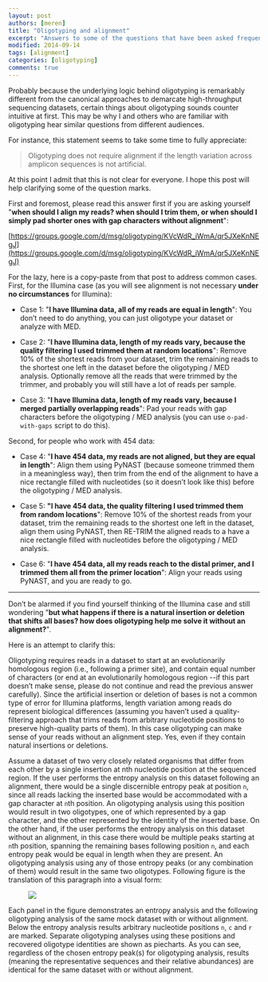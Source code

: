 ```yaml
---
layout: post
authors: [meren]
title: "Oligotyping and alignment"
excerpt: "Answers to some of the questions that have been asked frequently"
modified: 2014-09-14
tags: [alignment]
categories: [oligotyping]
comments: true
---
```


Probably because the underlying logic behind oligotyping is remarkably different from the canonical approaches to demarcate high-throughput sequencing datasets, certain things about oligotyping sounds counter intuitive at first. This may be why I and others who are familiar with oligotyping hear similar questions from different audiences.

For instance, this statement seems to take some time to fully appreciate:

>Oligotyping does not require alignment if the length variation across amplicon sequences is not artificial.

At this point I admit that this is not clear for everyone. I hope this post will help clarifying some of the question marks.

First and foremost, please read this answer first if you are asking yourself "**when should I align my reads? when should I trim them, or when should I simply pad shorter ones with gap characters without alignment**":

[https://groups.google.com/d/msg/oligotyping/KVcWdR_iWmA/qr5JXeKnNEgJ](https://groups.google.com/d/msg/oligotyping/KVcWdR_iWmA/qr5JXeKnNEgJ)

For the lazy, here is a copy-paste from that post to address common cases. First, for the Illumina case (as you will see alignment is not necessary **under no circumstances** for Illumina):

* Case 1: "**I have Illumina data, all of my reads are equal in length**": You don’t need to do anything, you can just oligotype your dataset or analyze with MED.

- Case 2: "**I have Illumina data, length of my reads vary, because the quality filtering I used trimmed them at random locations**": Remove 10% of the shortest reads from your dataset, trim the remaining reads to the shortest one left in the dataset before the oligotyping / MED analysis. Optionally remove all the reads that were trimmed by the trimmer, and probably you will still have a lot of reads per sample.

* Case 3: "**I have Illumina data, length of my reads vary, because I merged partially overlapping reads**": Pad your reads with gap characters before the oligotyping / MED analysis (you can use `o-pad-with-gaps` script to do this).

Second, for people who work with 454 data:

* Case 4: "**I have 454 data, my reads are not aligned, but they are equal in length**": Align them using PyNAST (because someone trimmed them in a meaningless way), then trim from the end of the alignment to have a nice rectangle filled with nucleotides (so it doesn’t look like this) before the oligotyping / MED analysis.

- Case 5: **"I have 454 data, the quality filtering I used trimmed them from random locations**":  Remove 10% of the shortest reads from your dataset, trim the remaining reads to the shortest one left in the dataset, align them using PyNAST, then RE-TRIM the aligned reads to a have a nice rectangle filled with nucleotides before the oligotyping / MED analysis.

* Case 6: "**I have 454 data, all my reads reach to the distal primer, and I trimmed them all from the primer location**": Align your reads using PyNAST, and you are ready to go.

---

Don’t be alarmed if you find yourself thinking of the Illumina case and still wondering "**but what happens if there is a natural insertion or deletion that shifts all bases? how does oligotyping help me solve it without an alignment?**".

Here is an attempt to clarify this:

Oligotyping requires reads in a dataset to start at an evolutionarily homologous region (i.e., following a primer site), and contain equal number of characters (or end at an evolutionarily homologous region --if this part doesn’t make sense, please do not continue and read the previous answer carefully). Since the artificial insertion or deletion of bases is not a common type of error for Illumina platforms, length variation among reads do represent biological differences (assuming you haven’t used a quality-filtering approach that trims reads from arbitrary nucleotide positions to preserve high-quality parts of them). In this case oligotyping can make sense of your reads without an alignment step. Yes, even if they contain natural insertions or deletions.

Assume a dataset of two very closely related organisms that differ from each other by a single insertion at nth nucleotide position at the sequenced region. If the user performs the entropy analysis on this dataset following an alignment, there would be a single discernible entropy peak at position `n`, since all reads lacking the inserted base would be accommodated with a gap character at `n`th position. An oligotyping analysis using this position would result in two oligotypes, one of which represented by a gap character, and the other represented by the identity of the inserted base. On the other hand, if the user performs the entropy analysis on this dataset without an alignment, in this case there would be multiple peaks starting at `n`th position, spanning the remaining bases following position `n`, and each entropy peak would be equal in length when they are present. An oligotyping analysis using any of those entropy peaks (or any combination of them) would result in the same two oligotypes. Following figure is the translation of this paragraph into a visual form:

<figure>
	<a href="{{ site.url }}/images/oligotyping/o-alignment.png"><img src="{{ site.url }}/images/oligotyping/o-alignment.png"></a>
</figure>

Each panel in the figure demonstrates an entropy analysis and the following oligotyping analysis of the same mock dataset with or without alignment. Below the entropy analysis results arbitrary nucleotide positions `n`, `c` and `r` are marked. Separate oligotyping analyses using these positions and recovered oligotype identities are shown as piecharts. As you can see, regardless of the chosen entropy peak(s) for oligotyping analysis, results (meaning the representative sequences and their relative abundances) are identical for the same dataset with or without alignment.

